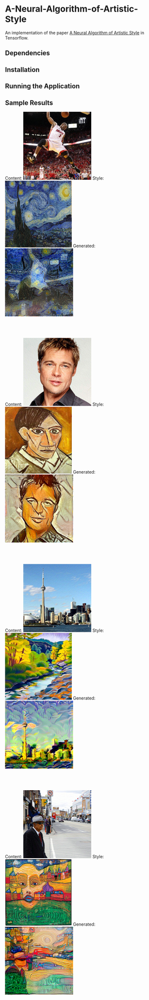 A-Neural-Algorithm-of-Artistic-Style
======================================

An implementation of the paper [A Neural Algorithm of Artistic Style](https://arxiv.org/abs/1508.06576) in Tensorflow.

Dependencies
--------------------


Installation
-----------------


Running the Application
--------------

Sample Results
----------------------
Content: ![](/samples/DwadeStarry/Dwade.png) Style: <img src="/samples/DwadeStarry/starry.jpeg" width="220" height="220">  Generated: ![](/samples/DwadeStarry/DwadeStarry.png)
<br><br><br><br><br>
Content: ![](/samples/BradPicasso/Brad.png) Style: <img src="/samples/BradPicasso/Picasso.jpeg" width="220" height="220"> Generated: ![](/samples/BradPicasso/BradPicasso.png)
<br><br><br><br><br>
Content: ![](/samples/TorontoTrees/Toronto.png) Style: <img src="/samples/TorontoTrees/Trees.jpg" width="220" height="220"> Generated: ![](/samples/TorontoTrees/TorontoTrees.png)
<br><br><br><br><br>
Content: ![](/samples/StreetFace/Street.png)  Style: <img src="/samples/StreetFace/Face.jpeg" width="220" height="220"> Generated: ![](/samples/StreetFace/StreetFace.png)


